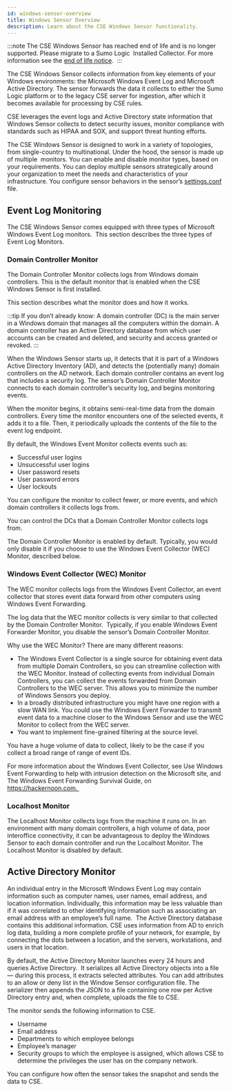```yaml
---
id: windows-sensor-overview
title: Windows Sensor Overview
description: Learn about the CSE Windows Sensor functionality.
---
```


:::note
The CSE Windows Sensor has reached end of life and is no longer supported. Please migrate to a Sumo Logic  Installed Collector. For more information see the [end of life notice](https://app.getbeamer.com/cloudsiementerprise/en/end-of-life-notice-_-cloud-siem-enterprise-sensors). 
:::

The CSE Windows Sensor collects information from key elements of your Windows environments: the Microsoft Windows Event Log and Microsoft Active Directory. The sensor forwards the data it collects to either the Sumo Logic platform or to the legacy CSE server for ingestion, after which it becomes available for processing by CSE rules.  

CSE leverages the event logs and Active Directory state information that Windows Sensor collects to detect security issues, monitor compliance with standards such as HIPAA and SOX, and support threat hunting efforts. 

The CSE Windows Sensor is designed to work in a variety of topologies, from single-country to multinational. Under the hood, the sensor is made up of multiple  monitors. You can enable and disable monitor types, based on your requirements. You can deploy multiple sensors strategically around your organization to meet the needs and characteristics of your infrastructure. You configure sensor behaviors in the sensor’s [settings.conf](/docs/cse/sensors/windows-sensor-configuration-settings#example-settingsconf-files) file. 

## Event Log Monitoring

The CSE Windows Sensor comes equipped with three types of Microsoft Windows Event Log monitors.  This section describes the three types of Event Log Monitors.

### Domain Controller Monitor

The Domain Controller Monitor collects logs from Windows domain controllers. This is the default monitor that is enabled when the CSE Windows Sensor is first installed. 

This section describes what the monitor does and how it works.

:::tip
If you don’t already know: A domain controller (DC) is the main server in a Windows domain that manages all the computers within the domain. A domain controller has an Active Directory database from which user accounts can be created and deleted, and security and access granted or revoked.
:::

When the Windows Sensor starts up, it detects that it is part of a Windows Active Directory Inventory (AD), and detects the (potentially many) domain controllers on the AD network. Each domain controller contains an event log that includes a security log. The sensor’s Domain Controller Monitor connects to each domain controller’s security log, and begins monitoring events. 

When the monitor begins, it obtains semi-real-time data from the domain controllers. Every time the monitor encounters one of the selected events, it adds it to a file. Then, it periodically uploads the contents of the file to the event log endpoint.

By default, the Windows Event Monitor collects events such as:

* Successful user logins
* Unsuccessful user logins
* User password resets
* User password errors
* User lockouts

You can configure the monitor to collect fewer, or more events, and which domain controllers it collects logs from.

You can control the DCs that a Domain Controller Monitor collects logs from.

The Domain Controller Monitor is enabled by default. Typically, you would only disable it if you choose to use the Windows Event Collector (WEC) Monitor, described below.

### Windows Event Collector (WEC) Monitor

The WEC monitor collects logs from the Windows Event Collector, an event collector that stores event data forward from other computers using Windows Event Forwarding. 

The log data that the WEC monitor collects is very similar to that collected by the Domain Controller Monitor.  Typically, if you enable Windows Event Forwarder Monitor, you disable the sensor’s Domain Controller Monitor.

Why use the WEC Monitor? There are many different reasons:

* The Windows Event Collector is a single source for obtaining event data from multiple Domain Controllers, so you can streamline collection with the WEC Monitor. Instead of collecting events from individual Domain Controllers, you can collect the events forwarded from Domain Controllers to the WEC server. This allows you to minimize the number of Windows Sensors you deploy.
* In a broadly distributed infrastructure you might have one region with a slow WAN link. You could use the Windows Event Forwarder to transmit event data to a machine closer to the Windows Sensor and use the WEC Monitor to collect from the WEC server. 
* You want to implement fine-grained filtering at the source level.

You have a huge volume of data to collect, likely to be the case if you collect a broad range of range of event IDs.

For more information about the Windows Event Collector, see Use Windows Event Forwarding to help with intrusion detection on the Microsoft site, and The Windows Event Forwarding Survival Guide, on https://hackernoon.com. 

### Localhost Monitor 

The Localhost Monitor collects logs from the machine it runs on. In an environment with many domain controllers, a high volume of data, poor interoffice connectivity, it can be advantageous to deploy the Windows Sensor to each domain controller and run the Localhost Monitor.  The Localhost Monitor is disabled by default. 

## Active Directory Monitor 

An individual entry in the Microsoft Windows Event Log may contain information such as computer names, user names, email address, and location information. Individually, this information may be less valuable than if it was correlated to other identifying information such as associating an email address with an employee’s full name.  The Active Directory database contains this additional information. CSE uses information from AD to enrich log data, building a more complete profile of your network, for example, by connecting the dots between a location, and the servers, workstations, and users in that location. 

By default, the Active Directory Monitor launches every 24 hours and queries Active Directory.  It serializes all Active Directory objects into a file — during this process, it extracts selected attributes. You can add attributes to an allow or deny list in the Window Sensor configuration file. The serializer then appends the JSON to a file containing one row per Active Directory entry and, when complete, uploads the file to CSE.

The monitor sends the following information to CSE.

* Username
* Email address
* Departments to which employee belongs
* Employee’s manager
* Security groups to which the employee is assigned, which allows CSE to determine the privileges the user has on the company network.

You can configure how often the sensor takes the snapshot and sends the data to CSE.
